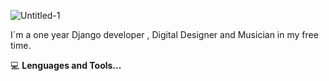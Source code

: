 ![Untitled-1](https://user-images.githubusercontent.com/21125171/115977817-c0c4f780-a551-11eb-804c-d447c614433f.png)

I´m a one year Django developer , Digital Designer and Musician in my free time.


:computer:  **Lenguages and Tools...**

